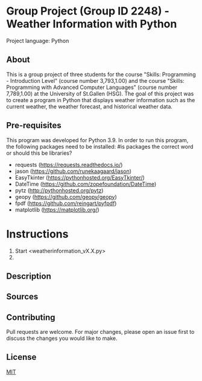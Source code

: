 # Group Project (Group ID 2248) - Weather Information with Python
Project language: Python

## About
This is a group project of three students for the course "Skills: Programming - Introduction Level" (course number 3,793,1.00) and the course "Skills: Programming with Advanced Computer Languages" (course number 7,789,1.00) at the University of St.Gallen (HSG).
The goal of this project was to create a program in Python that displays weather information such as the current weather, the weather forecast, and historical weather data.
<!-- # Did we use existing code or existing tutorials that we should mention here? -->

## Pre-requisites
This program was developed for Python 3.9.  <!-- Do we want to add something along the lines of: it may work previous Python versions, but this has not (yet) been  tested? -->
In order to run this program, the following packages need to be installed:  #is packages the correct word or should this be libraries?
- requests (https://requests.readthedocs.io/)
- jason (https://github.com/runekaagaard/jason)
- EasyTkinter (https://pythonhosted.org/EasyTkinter/)
- DateTime (https://github.com/zopefoundation/DateTime)
- pytz (http://pythonhosted.org/pytz)
- geopy (https://github.com/geopy/geopy)
- fpdf (https://github.com/reingart/pyfpdf)
- matplotlib (https://matplotlib.org/)
<!-- Should we have links here? -->

# Instructions
1. Start <weatherinformation_vX.X.py> <!-- Placeholder for the final file name -->
2. 
<!-- I don't know if this is something we can/should do, but is it worth it to consider making our program installable with pip? (E.g., pip install weatherinformation) -->

## Description

## Sources
<!-- # source for this readme.txt: # https://www.makeareadme.com/
# source for the license.txt: https://choosealicense.com/licenses/mit/ -->

## Contributing
Pull requests are welcome. For major changes, please open an issue first to discuss the changes you would like to make.

## License
[MIT](https://choosealicense.com/licenses/mit/)
